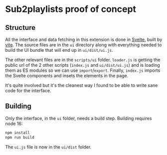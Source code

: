 # Sub2playlists proof of concept

## Structure

All the interface and data fetching in this extension is done in [Svelte](https://svelte.dev/), built by [vite](https://vitejs.dev/). The source files are in the `ui` directory along with everything needed to build the UI bundle that will end up in `ui/dist/ui.js`.

The other relevant files are in the `scripts/ui` folder. `loader.js` is getting the public url of the 2 other scripts (`index.js` and `ui/dist/ui.js`) and is loading them as ES modules so we can use `import`/`export`. Finally, `index.js` imports the Svelte components and insets the elements in the page.

It's quite involved but it's the cleanest way I found to be able to write sane code for the interface.

## Building

Only the interface, in the `ui` folder, needs a build step. Building requires node 16:

```sh
npm install
npm run build
```

The `ui.js` file is now in the `ui/dist` folder.
